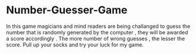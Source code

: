 # Number-Guesser-Game
In this game magicians and mind readers are
being challanged to guess the number that is
randomly generated by the computer , they will 
be awarded a score accordingly . The more number
of wrong guesses , the lesser the score. Pull
up your socks and try your luck for my game.
